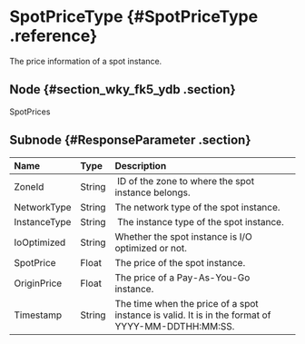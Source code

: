 # SpotPriceType {#SpotPriceType .reference}

The price information of a spot instance.

## Node {#section_wky_fk5_ydb .section}

SpotPrices

## Subnode {#ResponseParameter .section}

|Name|Type|Description|
|:---|:---|:----------|
|ZoneId|String| ID of the zone to where the spot instance belongs.|
|NetworkType|String|The network type of the spot instance.|
|InstanceType|String| The instance type of the spot instance.|
|IoOptimized|String|Whether the spot instance is I/O optimized or not.|
|SpotPrice|Float|The price of the spot instance.|
|OriginPrice|Float|The price of a Pay-As-You-Go instance.|
|Timestamp|String|The time when the price of a spot instance is valid. It is in the format of YYYY-MM-DDTHH:MM:SS.|

